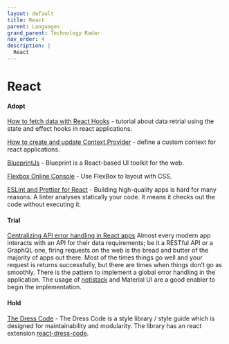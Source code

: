 ```yaml
---
layout: default
title: React
parent: Languages
grand_parent: Technology Radar
nav_order: 4
description: |
  React
---
```


# React

#### Adopt

[How to fetch data with React Hooks](https://www.robinwieruch.de/react-hooks-fetch-data/) - tutorial about data retrial using the state and effect hooks in react applications.

[How to create and update Context.Provider](https://dev.to/oieduardorabelo/react-hooks-how-to-create-and-update-contextprovider-1f68) - define a custom context for react applications.

[BlueprintJs](https://blueprintjs.com/docs/#blueprint) - Blueprint is a React-based UI toolkit for the web.

[Flexbox Online Console](http://flexbox.buildwithreact.com) - Use FlexBox to layout with CSS.

[ESLint and Prettier for React](https://thomlom.dev/setup-eslint-prettier-react/) - Building high-quality apps is hard for many reasons. A linter analyses statically your code. It means it checks out the code without executing it. 


#### Trial

[Centralizing API error handling in React apps](https://itnext.io/centralizing-api-error-handling-in-react-apps-810b2be1d39d) Almost every modern app interacts with an API for their data requirements; be it a RESTful API or a GraphQL one, firing requests on the web is the bread and butter of the majority of apps out there. Most of the times things go well and your request is returns successfully, but there are times when things don’t go as smoothly. There is the pattern to implement a global error handling in the application. The usage of [notistack](https://iamhosseindhv.com/notistack/demos#material-props) and Material UI are a good enabler to begin the implementation. 


#### Hold

[The Dress Code](https://github.com/zalando/dress-code) - The Dress Code is a style library / style guide which is designed for maintainability and modularity. The library has an react extension [react-dress-code](https://github.com/fogfish/react-dress-code). 
